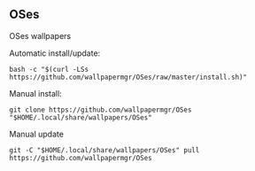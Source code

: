 ## OSes
  
OSes wallpapers  
  
Automatic install/update:
  
```shell
bash -c "$(curl -LSs https://github.com/wallpapermgr/OSes/raw/master/install.sh)"
```
  
Manual install:
  
```shell
git clone https://github.com/wallpapermgr/OSes "$HOME/.local/share/wallpapers/OSes"
```
  
Manual update
  
```shell
git -C "$HOME/.local/share/wallpapers/OSes" pull https://github.com/wallpapermgr/OSes  
```
